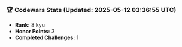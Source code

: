 ### 🏆 Codewars Stats (Updated: 2025-05-12 03:36:55 UTC)

- **Rank:** 8 kyu
- **Honor Points:** 3
- **Completed Challenges:** 1
